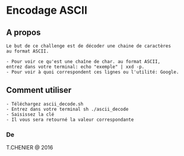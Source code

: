 # Encodage ASCII

## A propos
```
Le but de ce challenge est de décoder une chaine de caractères
au format ASCII.

- Pour voir ce qu'est une chaîne de char. au format ASCII,
entrez dans votre terminal: echo "exemple" | xxd -p.
- Pour voir à quoi correspondent ces lignes ou l'utilité: Google.
```

## Comment utiliser
```
- Téléchargez ascii_decode.sh
- Entrez dans votre terminal sh ./ascii_decode
- Saisissez la clé 
- Il vous sera retourné la valeur correspondante
```

### De
T.CHENIER @ 2016
